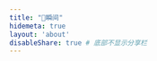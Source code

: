 ```yaml
---
title: "💬瞬间"
hidemeta: true
layout: 'about'
disableShare: true # 底部不显示分享栏
---
```



<div id="bber"></div>


<script src="https://fastly.jsdelivr.net/npm/marked/marked.min.js"></script>
<script src="https://unpkg.com/meting@2.0.1/dist/Meting.min.js"></script>
<script src="https://fastly.jsdelivr.net/gh/Tokinx/Lately/lately.min.js"></script>

<!--<script src="https://fastly.jsdelivr.net/gh/wemsx/wemsx.github.io/bb-jkjoy.js"></script>-->
<script src="/bb-jkjoy.js"></script>